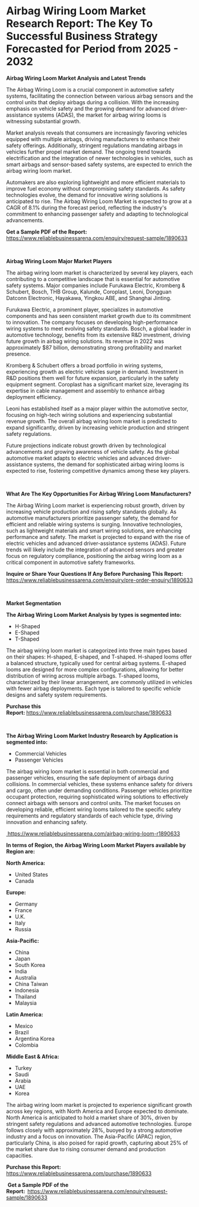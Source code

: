 <p><h1>Airbag Wiring Loom Market Research Report: The Key To Successful Business Strategy Forecasted for Period from 2025 - 2032</h1></p><p><strong>Airbag Wiring Loom Market Analysis and Latest Trends</strong></p>
<p><p>The Airbag Wiring Loom is a crucial component in automotive safety systems, facilitating the connection between various airbag sensors and the control units that deploy airbags during a collision. With the increasing emphasis on vehicle safety and the growing demand for advanced driver-assistance systems (ADAS), the market for airbag wiring looms is witnessing substantial growth. </p><p>Market analysis reveals that consumers are increasingly favoring vehicles equipped with multiple airbags, driving manufacturers to enhance their safety offerings. Additionally, stringent regulations mandating airbags in vehicles further propel market demand. The ongoing trend towards electrification and the integration of newer technologies in vehicles, such as smart airbags and sensor-based safety systems, are expected to enrich the airbag wiring loom market. </p><p>Automakers are also exploring lightweight and more efficient materials to improve fuel economy without compromising safety standards. As safety technologies evolve, the demand for innovative wiring solutions is anticipated to rise. The Airbag Wiring Loom Market is expected to grow at a CAGR of 8.1% during the forecast period, reflecting the industry's commitment to enhancing passenger safety and adapting to technological advancements.</p></p>
<p><strong>Get a Sample PDF of the Report:&nbsp;</strong> <a href="https://www.reliablebusinessarena.com/enquiry/request-sample/1890633?utm_campaign=3433&utm_medium=2&utm_source=Github&utm_content=ia&utm_term=15042025&utm_id=airbag-wiring-loom">https://www.reliablebusinessarena.com/enquiry/request-sample/1890633</a></p>
<p>&nbsp;</p>
<p><strong>Airbag Wiring Loom Major Market Players</strong></p>
<p><p>The airbag wiring loom market is characterized by several key players, each contributing to a competitive landscape that is essential for automotive safety systems. Major companies include Furukawa Electric, Kromberg & Schubert, Bosch, THB Group, Kalunde, Coroplast, Leoni, Dongguan Datconn Electronic, Hayakawa, Yingkou ABE, and Shanghai Jinting.</p><p>Furukawa Electric, a prominent player, specializes in automotive components and has seen consistent market growth due to its commitment to innovation. The company focuses on developing high-performance wiring systems to meet evolving safety standards. Bosch, a global leader in automotive technology, benefits from its extensive R&D investment, driving future growth in airbag wiring solutions. Its revenue in 2022 was approximately $87 billion, demonstrating strong profitability and market presence.</p><p>Kromberg & Schubert offers a broad portfolio in wiring systems, experiencing growth as electric vehicles surge in demand. Investment in R&D positions them well for future expansion, particularly in the safety equipment segment. Coroplast has a significant market size, leveraging its expertise in cable management and assembly to enhance airbag deployment efficiency.</p><p>Leoni has established itself as a major player within the automotive sector, focusing on high-tech wiring solutions and experiencing substantial revenue growth. The overall airbag wiring loom market is predicted to expand significantly, driven by increasing vehicle production and stringent safety regulations.</p><p>Future projections indicate robust growth driven by technological advancements and growing awareness of vehicle safety. As the global automotive market adapts to electric vehicles and advanced driver-assistance systems, the demand for sophisticated airbag wiring looms is expected to rise, fostering competitive dynamics among these key players.</p></p>
<p>&nbsp;</p>
<p><strong>What Are The Key Opportunities For Airbag Wiring Loom Manufacturers?</strong></p>
<p><p>The Airbag Wiring Loom market is experiencing robust growth, driven by increasing vehicle production and rising safety standards globally. As automotive manufacturers prioritize passenger safety, the demand for efficient and reliable wiring systems is surging. Innovative technologies, such as lightweight materials and smart wiring solutions, are enhancing performance and safety. The market is projected to expand with the rise of electric vehicles and advanced driver-assistance systems (ADAS). Future trends will likely include the integration of advanced sensors and greater focus on regulatory compliance, positioning the airbag wiring loom as a critical component in automotive safety frameworks.</p></p>
<p><strong>Inquire or Share Your Questions If Any Before Purchasing This Report:</strong> <a href="https://www.reliablebusinessarena.com/enquiry/pre-order-enquiry/1890633?utm_campaign=3433&utm_medium=2&utm_source=Github&utm_content=ia&utm_term=15042025&utm_id=airbag-wiring-loom">https://www.reliablebusinessarena.com/enquiry/pre-order-enquiry/1890633</a></p>
<p>&nbsp;</p>
<p><strong>Market Segmentation</strong></p>
<p><strong>The Airbag Wiring Loom Market Analysis by types is segmented into:</strong></p>
<p><ul><li>H-Shaped</li><li>E-Shaped</li><li>T-Shaped</li></ul></p>
<p><p>The airbag wiring loom market is categorized into three main types based on their shapes: H-shaped, E-shaped, and T-shaped. H-shaped looms offer a balanced structure, typically used for central airbag systems. E-shaped looms are designed for more complex configurations, allowing for better distribution of wiring across multiple airbags. T-shaped looms, characterized by their linear arrangement, are commonly utilized in vehicles with fewer airbag deployments. Each type is tailored to specific vehicle designs and safety system requirements.</p></p>
<p><strong>Purchase this Report:&nbsp;</strong><a href="https://www.reliablebusinessarena.com/purchase/1890633?utm_campaign=3433&utm_medium=2&utm_source=Github&utm_content=ia&utm_term=15042025&utm_id=airbag-wiring-loom">https://www.reliablebusinessarena.com/purchase/1890633</a></p>
<p>&nbsp;</p>
<p><strong>The Airbag Wiring Loom Market Industry Research by Application is segmented into:</strong></p>
<p><ul><li>Commercial Vehicles</li><li>Passenger Vehicles</li></ul></p>
<p><p>The airbag wiring loom market is essential in both commercial and passenger vehicles, ensuring the safe deployment of airbags during collisions. In commercial vehicles, these systems enhance safety for drivers and cargo, often under demanding conditions. Passenger vehicles prioritize occupant protection, requiring sophisticated wiring solutions to effectively connect airbags with sensors and control units. The market focuses on developing reliable, efficient wiring looms tailored to the specific safety requirements and regulatory standards of each vehicle type, driving innovation and enhancing safety.</p></p>
<p><a href="https://www.reliablebusinessarena.com/airbag-wiring-loom-r1890633?utm_campaign=3433&utm_medium=2&utm_source=Github&utm_content=ia&utm_term=15042025&utm_id=airbag-wiring-loom">&nbsp;https://www.reliablebusinessarena.com/airbag-wiring-loom-r1890633</a></p>
<p><strong>In terms of Region, the Airbag Wiring Loom Market Players available by Region are:</strong></p>
<p>
    <p> <strong> North America: </strong>
        <ul>
            <li>United States</li>
            <li>Canada</li>
        </ul>
        </p> 
    <p> <strong> Europe: </strong>
        <ul>
            <li>Germany</li>
            <li>France</li>
            <li>U.K.</li>
            <li>Italy</li>
            <li>Russia</li>
        </ul>
        </p> 
    <p> <strong> Asia-Pacific: </strong>
        <ul>
            <li>China</li>
            <li>Japan</li>
            <li>South Korea</li>
            <li>India</li>
            <li>Australia</li>
            <li>China Taiwan</li>
            <li>Indonesia</li>
            <li>Thailand</li>
            <li>Malaysia</li>
        </ul>
        </p> 
    <p> <strong> Latin America: </strong>
        <ul>
            <li>Mexico</li>
            <li>Brazil</li>
            <li>Argentina Korea</li>
            <li>Colombia</li>
        </ul>
        </p> 
    <p> <strong> Middle East & Africa: </strong>
        <ul>
            <li>Turkey</li>
            <li>Saudi</li>
            <li>Arabia</li>
            <li>UAE</li>
            <li>Korea</li>
        </ul>
    </p>
    </p>
<p><p>The airbag wiring loom market is projected to experience significant growth across key regions, with North America and Europe expected to dominate. North America is anticipated to hold a market share of 30%, driven by stringent safety regulations and advanced automotive technologies. Europe follows closely with approximately 28%, buoyed by a strong automotive industry and a focus on innovation. The Asia-Pacific (APAC) region, particularly China, is also poised for rapid growth, capturing about 25% of the market share due to rising consumer demand and production capacities.</p></p>
<p><strong>Purchase this Report: </strong><a href="https://www.reliablebusinessarena.com/purchase/1890633?utm_campaign=3433&utm_medium=2&utm_source=Github&utm_content=ia&utm_term=15042025&utm_id=airbag-wiring-loom">https://www.reliablebusinessarena.com/purchase/1890633</a></p>
<p>&nbsp;<strong>Get a Sample PDF of the Report:&nbsp;&nbsp;</strong><a href="https://www.reliablebusinessarena.com/enquiry/request-sample/1890633?utm_campaign=3433&utm_medium=2&utm_source=Github&utm_content=ia&utm_term=15042025&utm_id=airbag-wiring-loom">https://www.reliablebusinessarena.com/enquiry/request-sample/1890633</a></p>
<p><strong></strong></p>
<p><p></p><p></p><p></p></p>